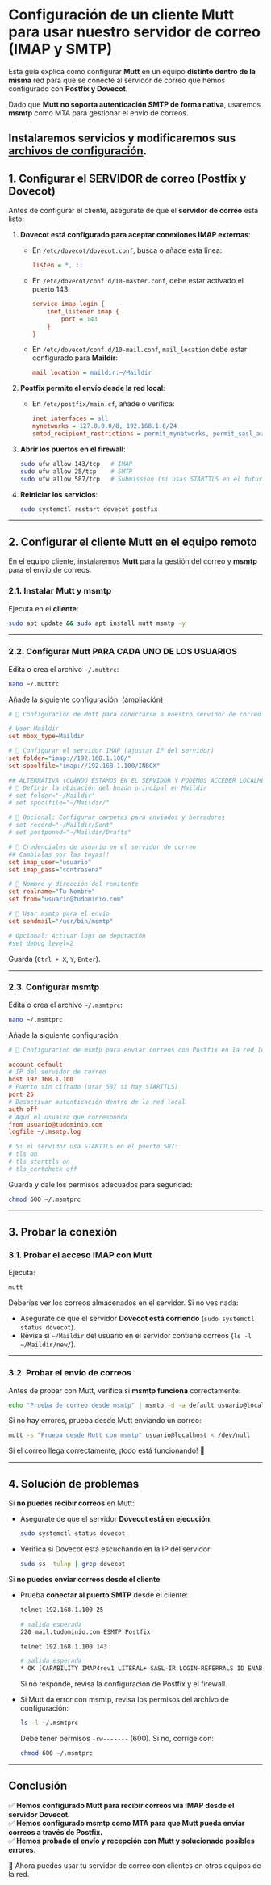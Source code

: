 # **Configuración de un cliente Mutt para usar nuestro servidor de correo (IMAP y SMTP)**

Esta guía explica cómo configurar **Mutt** en un equipo **distinto dentro de la misma** red para que se conecte al servidor de correo que hemos configurado con **Postfix y Dovecot**.  

Dado que **Mutt no soporta autenticación SMTP de forma nativa**, usaremos **msmtp** como MTA para gestionar el envío de correos.

Instalaremos servicios y modificaremos sus [archivos de configuración](./SR0703_archivos.md).
---

## 1. Configurar el **SERVIDOR** de correo (Postfix y Dovecot)
Antes de configurar el cliente, asegúrate de que el **servidor de correo** está listo:

1. **Dovecot está configurado para aceptar conexiones IMAP externas**:
   
   - En `/etc/dovecot/dovecot.conf`, busca o añade esta línea:
     ```ini
     listen = *, ::
     ```
   - En `/etc/dovecot/conf.d/10-master.conf`, debe estar activado el puerto 143:
     ```ini
     service imap-login {
         inet_listener imap {
             port = 143
         }
     }
     ```
   - En `/etc/dovecot/conf.d/10-mail.conf`, `mail_location` debe estar configurado para **Maildir**:
     ```ini
     mail_location = maildir:~/Maildir
     ```

2. **Postfix permite el envío desde la red local**:
   - En `/etc/postfix/main.cf`, añade o verifica:
     ```ini
     inet_interfaces = all
     mynetworks = 127.0.0.0/8, 192.168.1.0/24
     smtpd_recipient_restrictions = permit_mynetworks, permit_sasl_authenticated, reject_unauth_destination
     ```

3. **Abrir los puertos en el firewall**:
   ```bash
   sudo ufw allow 143/tcp   # IMAP
   sudo ufw allow 25/tcp    # SMTP
   sudo ufw allow 587/tcp   # Submission (si usas STARTTLS en el futuro)
   ```

4. **Reiniciar los servicios**:
   ```bash
   sudo systemctl restart dovecot postfix
   ```

---

## **2. Configurar el cliente Mutt en el equipo remoto**
En el equipo cliente, instalaremos **Mutt** para la gestión del correo y **msmtp** para el envío de correos.

### **2.1. Instalar Mutt y msmtp**
Ejecuta en el **cliente**:

```bash
sudo apt update && sudo apt install mutt msmtp -y
```

---

### 2.2. Configurar Mutt **PARA CADA UNO DE LOS USUARIOS**
Edita o crea el archivo `~/.muttrc`:

```bash
nano ~/.muttrc
```

Añade la siguiente configuración: [(ampliación)](./SR0703_configuraMutt.md)

```ini
# 📌 Configuración de Mutt para conectarse a nuestro servidor de correo

# Usar Maildir
set mbox_type=Maildir

# 📌 Configurar el servidor IMAP (ajustar IP del servidor)
set folder="imap://192.168.1.100/"
set spoolfile="imap://192.168.1.100/INBOX"

## ALTERNATIVA (CUANDO ESTAMOS EN EL SERVIDOR Y PODEMOS ACCEDER LOCALMENTE AL SISTEMA DE ARCHIVOS)
# 📌 Definir la ubicación del buzón principal en Maildir
# set folder="~/Maildir"
# set spoolfile="~/Maildir/"

# 📌 Opcional: Configurar carpetas para enviados y borradores
# set record="~/Maildir/Sent"
# set postponed="~/Maildir/Drafts"

# 📌 Credenciales de usuario en el servidor de correo
## Cambialas por las tuyas!!
set imap_user="usuario"
set imap_pass="contraseña"

# 📌 Nombre y dirección del remitente
set realname="Tu Nombre"
set from="usuario@tudominio.com"

# 📌 Usar msmtp para el envío
set sendmail="/usr/bin/msmtp"

# Opcional: Activar logs de depuración
#set debug_level=2
```

Guarda (`Ctrl + X`, `Y`, `Enter`).

---

### **2.3. Configurar msmtp**
Edita o crea el archivo `~/.msmtprc`:

```bash
nano ~/.msmtprc
```

Añade la siguiente configuración:

```ini
# 📌 Configuración de msmtp para enviar correos con Postfix en la red local

account default
# IP del servidor de correo
host 192.168.1.100
# Puerto sin cifrado (usar 587 si hay STARTTLS)     
port 25                
# Desactivar autenticación dentro de la red local
auth off
# Aquí el usuairo que corresponda               
from usuario@tudominio.com
logfile ~/.msmtp.log

# Si el servidor usa STARTTLS en el puerto 587:
# tls on
# tls_starttls on
# tls_certcheck off

```

Guarda y dale los permisos adecuados para seguridad:

```bash
chmod 600 ~/.msmtprc
```

---

## **3. Probar la conexión**
### **3.1. Probar el acceso IMAP con Mutt**
Ejecuta:

```bash
mutt
```

Deberías ver los correos almacenados en el servidor. Si no ves nada:
- Asegúrate de que el servidor **Dovecot está corriendo** (`sudo systemctl status dovecot`).
- Revisa si `~/Maildir` del usuario en el servidor contiene correos (`ls -l ~/Maildir/new/`).

---

### **3.2. Probar el envío de correos**
Antes de probar con Mutt, verifica si **msmtp funciona** correctamente:

```bash
echo "Prueba de correo desde msmtp" | msmtp -d -a default usuario@localhost
```

Si no hay errores, prueba desde Mutt enviando un correo:

```bash
mutt -s "Prueba desde Mutt con msmtp" usuario@localhost < /dev/null
```

Si el correo llega correctamente, ¡todo está funcionando! 🎉

---

## **4. Solución de problemas**
Si **no puedes recibir correos** en Mutt:
- Asegúrate de que el servidor **Dovecot está en ejecución**:
  ```bash
  sudo systemctl status dovecot
  ```
- Verifica si Dovecot está escuchando en la IP del servidor:
  ```bash
  sudo ss -tulnp | grep dovecot
  ```

Si **no puedes enviar correos desde el cliente**:
- Prueba **conectar al puerto SMTP** desde el cliente:


  ```bash
  telnet 192.168.1.100 25

  # salida esperada
  220 mail.tudominio.com ESMTP Postfix

  telnet 192.168.1.100 143

  # salida esperada
  * OK [CAPABILITY IMAP4rev1 LITERAL+ SASL-IR LOGIN-REFERRALS ID ENABLE IDLE STARTTLS AUTH=PLAIN] Dovecot ready.
  ```
  Si no responde, revisa la configuración de Postfix y el firewall.

- Si Mutt da error con msmtp, revisa los permisos del archivo de configuración:
  ```bash
  ls -l ~/.msmtprc
  ```
  Debe tener permisos `-rw-------` (600). Si no, corrige con:
  ```bash
  chmod 600 ~/.msmtprc
  ```

---

## **Conclusión**
✅ **Hemos configurado Mutt para recibir correos vía IMAP desde el servidor Dovecot.**  
✅ **Hemos configurado msmtp como MTA para que Mutt pueda enviar correos a través de Postfix.**  
✅ **Hemos probado el envío y recepción con Mutt y solucionado posibles errores.**  

🚀 Ahora puedes usar tu servidor de correo con clientes en otros equipos de la red.